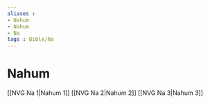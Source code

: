 ```yaml
---
aliases : 
- Nahum
- Nahum
- Na
tags : Bible/Na
---
```


# Nahum

[[NVG Na 1|Nahum 1]]
[[NVG Na 2|Nahum 2]]
[[NVG Na 3|Nahum 3]]

